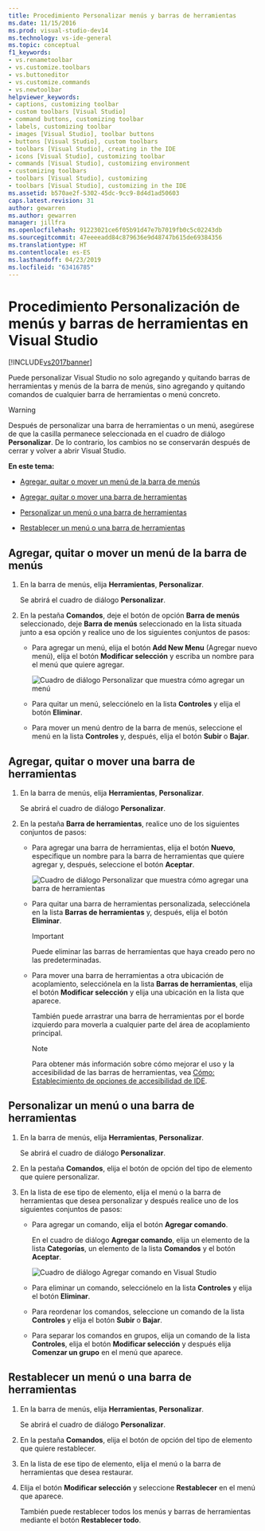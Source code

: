 ```yaml
---
title: Procedimiento Personalizar menús y barras de herramientas
ms.date: 11/15/2016
ms.prod: visual-studio-dev14
ms.technology: vs-ide-general
ms.topic: conceptual
f1_keywords:
- vs.renametoolbar
- vs.customize.toolbars
- vs.buttoneditor
- vs.customize.commands
- vs.newtoolbar
helpviewer_keywords:
- captions, customizing toolbar
- custom toolbars [Visual Studio]
- command buttons, customizing toolbar
- labels, customizing toolbar
- images [Visual Studio], toolbar buttons
- buttons [Visual Studio], custom toolbars
- toolbars [Visual Studio], creating in the IDE
- icons [Visual Studio], customizing toolbar
- commands [Visual Studio], customizing environment
- customizing toolbars
- toolbars [Visual Studio], customizing
- toolbars [Visual Studio], customizing in the IDE
ms.assetid: b570ae2f-5302-45dc-9cc9-8d4d1ad50603
caps.latest.revision: 31
author: gewarren
ms.author: gewarren
manager: jillfra
ms.openlocfilehash: 91223021ce6f05b91d47e7b7019fb0c5c02243db
ms.sourcegitcommit: 47eeeeadd84c879636e9d48747b615de69384356
ms.translationtype: HT
ms.contentlocale: es-ES
ms.lasthandoff: 04/23/2019
ms.locfileid: "63416785"
---
```

# <a name="how-to-customize-menus-and-toolbars-in-visual-studio"></a>Procedimiento Personalización de menús y barras de herramientas en Visual Studio
[!INCLUDE[vs2017banner](../includes/vs2017banner.md)]

Puede personalizar Visual Studio no solo agregando y quitando barras de herramientas y menús de la barra de menús, sino agregando y quitando comandos de cualquier barra de herramientas o menú concreto.

> [!WARNING]
> Después de personalizar una barra de herramientas o un menú, asegúrese de que la casilla permanece seleccionada en el cuadro de diálogo **Personalizar**. De lo contrario, los cambios no se conservarán después de cerrar y volver a abrir Visual Studio.

 **En este tema:**

- [Agregar, quitar o mover un menú de la barra de menús](../ide/how-to-customize-menus-and-toolbars-in-visual-studio.md#bkmk_addmenu)

- [Agregar, quitar o mover una barra de herramientas](../ide/how-to-customize-menus-and-toolbars-in-visual-studio.md#bkmk_addtoolbar)

- [Personalizar un menú o una barra de herramientas](../ide/how-to-customize-menus-and-toolbars-in-visual-studio.md#bkmk_customize)

- [Restablecer un menú o una barra de herramientas](../ide/how-to-customize-menus-and-toolbars-in-visual-studio.md#bkmk_reset)

## <a name="bkmk_addmenu"></a> Agregar, quitar o mover un menú de la barra de menús

1. En la barra de menús, elija **Herramientas**, **Personalizar**.

     Se abrirá el cuadro de diálogo **Personalizar**.

2. En la pestaña **Comandos**, deje el botón de opción **Barra de menús** seleccionado, deje **Barra de menús** seleccionado en la lista situada junto a esa opción y realice uno de los siguientes conjuntos de pasos:

    - Para agregar un menú, elija el botón **Add New Menu** (Agregar nuevo menú), elija el botón **Modificar selección** y escriba un nombre para el menú que quiere agregar.

         ![Cuadro de diálogo Personalizar que muestra cómo agregar un menú](../ide/media/addmenu.png "AddMenu")

    - Para quitar un menú, selecciónelo en la lista **Controles** y elija el botón **Eliminar**.

    - Para mover un menú dentro de la barra de menús, seleccione el menú en la lista **Controles** y, después, elija el botón **Subir** o **Bajar**.

## <a name="bkmk_addtoolbar"></a> Agregar, quitar o mover una barra de herramientas

1. En la barra de menús, elija **Herramientas**, **Personalizar**.

     Se abrirá el cuadro de diálogo **Personalizar**.

2. En la pestaña **Barra de herramientas**, realice uno de los siguientes conjuntos de pasos:

    - Para agregar una barra de herramientas, elija el botón **Nuevo**, especifique un nombre para la barra de herramientas que quiere agregar y, después, seleccione el botón **Aceptar**.

         ![Cuadro de diálogo Personalizar que muestra cómo agregar una barra de herramientas](../ide/media/addtoolbar.png "AddToolbar")

    - Para quitar una barra de herramientas personalizada, selecciónela en la lista **Barras de herramientas** y, después, elija el botón **Eliminar**.

        > [!IMPORTANT]
        > Puede eliminar las barras de herramientas que haya creado pero no las predeterminadas.

    - Para mover una barra de herramientas a otra ubicación de acoplamiento, selecciónela en la lista **Barras de herramientas**, elija el botón **Modificar selección** y elija una ubicación en la lista que aparece.

         También puede arrastrar una barra de herramientas por el borde izquierdo para moverla a cualquier parte del área de acoplamiento principal.

        > [!NOTE]
        > Para obtener más información sobre cómo mejorar el uso y la accesibilidad de las barras de herramientas, vea [Cómo: Establecimiento de opciones de accesibilidad de IDE](../ide/reference/how-to-set-ide-accessibility-options.md).

## <a name="bkmk_customize"></a> Personalizar un menú o una barra de herramientas

1. En la barra de menús, elija **Herramientas**, **Personalizar**.

     Se abrirá el cuadro de diálogo **Personalizar**.

2. En la pestaña **Comandos**, elija el botón de opción del tipo de elemento que quiere personalizar.

3. En la lista de ese tipo de elemento, elija el menú o la barra de herramientas que desea personalizar y después realice uno de los siguientes conjuntos de pasos:

    - Para agregar un comando, elija el botón **Agregar comando**.

         En el cuadro de diálogo **Agregar comando**, elija un elemento de la lista **Categorías**, un elemento de la lista **Comandos** y el botón **Aceptar**.

         ![Cuadro de diálogo Agregar comando en Visual Studio](../ide/media/addcommand.png "AddCommand")

    - Para eliminar un comando, selecciónelo en la lista **Controles** y elija el botón **Eliminar**.

    - Para reordenar los comandos, seleccione un comando de la lista **Controles** y elija el botón **Subir** o **Bajar**.

    - Para separar los comandos en grupos, elija un comando de la lista **Controles**, elija el botón **Modificar selección** y después elija **Comenzar un grupo** en el menú que aparece.

## <a name="bkmk_reset"></a> Restablecer un menú o una barra de herramientas

1. En la barra de menús, elija **Herramientas**, **Personalizar**.

     Se abrirá el cuadro de diálogo **Personalizar**.

2. En la pestaña **Comandos**, elija el botón de opción del tipo de elemento que quiere restablecer.

3. En la lista de ese tipo de elemento, elija el menú o la barra de herramientas que desea restaurar.

4. Elija el botón **Modificar selección** y seleccione **Restablecer** en el menú que aparece.

     También puede restablecer todos los menús y barras de herramientas mediante el botón **Restablecer todo**.

